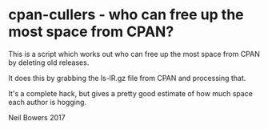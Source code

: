 # cpan-cullers - who can free up the most space from CPAN?

This is a script which works out who can free up the most space from
CPAN by deleting old releases.

It does this by grabbing the ls-lR.gz file from CPAN and processing that.

It's a complete hack, but gives a pretty good estimate of how much space
each author is hogging.

Neil Bowers
2017
